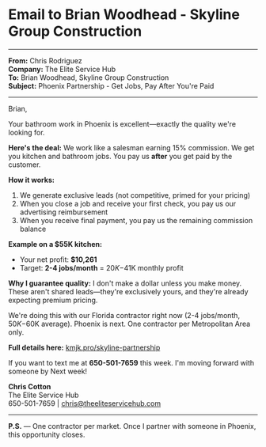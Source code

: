 # Email to Brian Woodhead - Skyline Group Construction

---

**From:** Chris Rodriguez  
**Company:** The Elite Service Hub  
**To:** Brian Woodhead, Skyline Group Construction  
**Subject:** Phoenix Partnership - Get Jobs, Pay After You're Paid

---

Brian,

Your bathroom work in Phoenix is excellent—exactly the quality we're looking for.

**Here's the deal:** We work like a salesman earning 15% commission. We get you kitchen and bathroom jobs. You pay us **after** you get paid by the customer.

**How it works:**
1. We generate exclusive leads (not competitive, primed for your pricing)
2. When you close a job and receive your first check, you pay us our advertising reimbursement 
3. When you receive final payment, you pay us the remaining commission balance

**Example on a $55K kitchen:**
- Your net profit: **$10,261**
- Target: **2-4 jobs/month** = $20K-$41K monthly profit

**Why I guarantee quality:** I don't make a dollar unless you make money. These aren't shared leads—they're exclusively yours, and they're already expecting premium pricing.

We're doing this with our Florida contractor right now (2-4 jobs/month, $50K-$60K average). Phoenix is next. One contractor per Metropolitan Area only.

**Full details here:** [kmjk.pro/skyline-partnership](http://kmjk.pro/skyline-partnership)

If you want to text me at **650-501-7659** this week. I'm moving forward with someone by Next week! 

**Chris Cotton**  
The Elite Service Hub  
650-501-7659 | chris@theeliteservicehub.com

---

**P.S.** — One contractor per market. Once I partner with someone in Phoenix, this opportunity closes.
